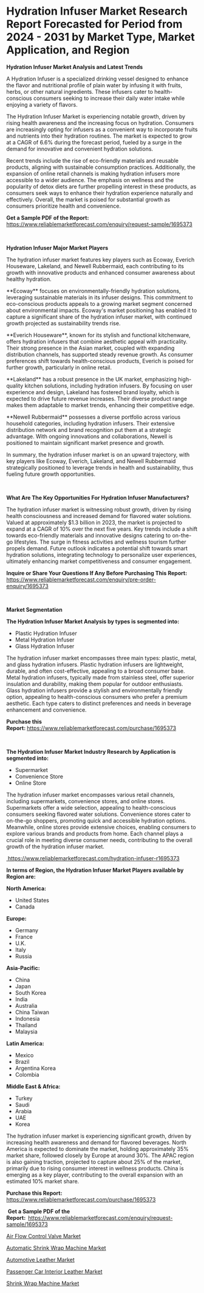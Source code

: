 <p><h1>Hydration Infuser Market Research Report Forecasted for Period from 2024 -  2031 by Market Type, Market Application, and Region</h1></p><p><strong>Hydration Infuser Market Analysis and Latest Trends</strong></p>
<p><p>A Hydration Infuser is a specialized drinking vessel designed to enhance the flavor and nutritional profile of plain water by infusing it with fruits, herbs, or other natural ingredients. These infusers cater to health-conscious consumers seeking to increase their daily water intake while enjoying a variety of flavors.</p><p>The Hydration Infuser Market is experiencing notable growth, driven by rising health awareness and the increasing focus on hydration. Consumers are increasingly opting for infusers as a convenient way to incorporate fruits and nutrients into their hydration routines. The market is expected to grow at a CAGR of 6.6% during the forecast period, fueled by a surge in the demand for innovative and convenient hydration solutions.</p><p>Recent trends include the rise of eco-friendly materials and reusable products, aligning with sustainable consumption practices. Additionally, the expansion of online retail channels is making hydration infusers more accessible to a wider audience. The emphasis on wellness and the popularity of detox diets are further propelling interest in these products, as consumers seek ways to enhance their hydration experience naturally and effectively. Overall, the market is poised for substantial growth as consumers prioritize health and convenience.</p></p>
<p><strong>Get a Sample PDF of the Report:&nbsp;</strong> <a href="https://www.reliablemarketforecast.com/enquiry/request-sample/1695373?utm_campaign=1167&utm_medium=2&utm_source=Github&utm_content=ia&utm_term=19102024&utm_id=hydration-infuser">https://www.reliablemarketforecast.com/enquiry/request-sample/1695373</a></p>
<p>&nbsp;</p>
<p><strong>Hydration Infuser Major Market Players</strong></p>
<p><p>The hydration infuser market features key players such as Ecoway, Everich Houseware, Lakeland, and Newell Rubbermaid, each contributing to its growth with innovative products and enhanced consumer awareness about healthy hydration. </p><p>**Ecoway** focuses on environmentally-friendly hydration solutions, leveraging sustainable materials in its infuser designs. This commitment to eco-conscious products appeals to a growing market segment concerned about environmental impacts. Ecoway's market positioning has enabled it to capture a significant share of the hydration infuser market, with continued growth projected as sustainability trends rise. </p><p>**Everich Houseware**, known for its stylish and functional kitchenware, offers hydration infusers that combine aesthetic appeal with practicality. Their strong presence in the Asian market, coupled with expanding distribution channels, has supported steady revenue growth. As consumer preferences shift towards health-conscious products, Everich is poised for further growth, particularly in online retail.</p><p>**Lakeland** has a robust presence in the UK market, emphasizing high-quality kitchen solutions, including hydration infusers. By focusing on user experience and design, Lakeland has fostered brand loyalty, which is expected to drive future revenue increases. Their diverse product range makes them adaptable to market trends, enhancing their competitive edge.</p><p>**Newell Rubbermaid** possesses a diverse portfolio across various household categories, including hydration infusers. Their extensive distribution network and brand recognition put them at a strategic advantage. With ongoing innovations and collaborations, Newell is positioned to maintain significant market presence and growth.</p><p>In summary, the hydration infuser market is on an upward trajectory, with key players like Ecoway, Everich, Lakeland, and Newell Rubbermaid strategically positioned to leverage trends in health and sustainability, thus fueling future growth opportunities.</p></p>
<p>&nbsp;</p>
<p><strong>What Are The Key Opportunities For Hydration Infuser Manufacturers?</strong></p>
<p><p>The hydration infuser market is witnessing robust growth, driven by rising health consciousness and increased demand for flavored water solutions. Valued at approximately $1.3 billion in 2023, the market is projected to expand at a CAGR of 10% over the next five years. Key trends include a shift towards eco-friendly materials and innovative designs catering to on-the-go lifestyles. The surge in fitness activities and wellness tourism further propels demand. Future outlook indicates a potential shift towards smart hydration solutions, integrating technology to personalize user experiences, ultimately enhancing market competitiveness and consumer engagement.</p></p>
<p><strong>Inquire or Share Your Questions If Any Before Purchasing This Report:</strong> <a href="https://www.reliablemarketforecast.com/enquiry/pre-order-enquiry/1695373?utm_campaign=1167&utm_medium=2&utm_source=Github&utm_content=ia&utm_term=19102024&utm_id=hydration-infuser">https://www.reliablemarketforecast.com/enquiry/pre-order-enquiry/1695373</a></p>
<p>&nbsp;</p>
<p><strong>Market Segmentation</strong></p>
<p><strong>The Hydration Infuser Market Analysis by types is segmented into:</strong></p>
<p><ul><li>Plastic Hydration Infuser</li><li>Metal Hydration Infuser</li><li>Glass Hydration Infuser</li></ul></p>
<p><p>The hydration infuser market encompasses three main types: plastic, metal, and glass hydration infusers. Plastic hydration infusers are lightweight, durable, and often cost-effective, appealing to a broad consumer base. Metal hydration infusers, typically made from stainless steel, offer superior insulation and durability, making them popular for outdoor enthusiasts. Glass hydration infusers provide a stylish and environmentally friendly option, appealing to health-conscious consumers who prefer a premium aesthetic. Each type caters to distinct preferences and needs in beverage enhancement and convenience.</p></p>
<p><strong>Purchase this Report:&nbsp;</strong><a href="https://www.reliablemarketforecast.com/purchase/1695373?utm_campaign=1167&utm_medium=2&utm_source=Github&utm_content=ia&utm_term=19102024&utm_id=hydration-infuser">https://www.reliablemarketforecast.com/purchase/1695373</a></p>
<p>&nbsp;</p>
<p><strong>The Hydration Infuser Market Industry Research by Application is segmented into:</strong></p>
<p><ul><li>Supermarket</li><li>Convenience Store</li><li>Online Store</li></ul></p>
<p><p>The hydration infuser market encompasses various retail channels, including supermarkets, convenience stores, and online stores. Supermarkets offer a wide selection, appealing to health-conscious consumers seeking flavored water solutions. Convenience stores cater to on-the-go shoppers, promoting quick and accessible hydration options. Meanwhile, online stores provide extensive choices, enabling consumers to explore various brands and products from home. Each channel plays a crucial role in meeting diverse consumer needs, contributing to the overall growth of the hydration infuser market.</p></p>
<p><a href="https://www.reliablemarketforecast.com/hydration-infuser-r1695373?utm_campaign=1167&utm_medium=2&utm_source=Github&utm_content=ia&utm_term=19102024&utm_id=hydration-infuser">&nbsp;https://www.reliablemarketforecast.com/hydration-infuser-r1695373</a></p>
<p><strong>In terms of Region, the Hydration Infuser Market Players available by Region are:</strong></p>
<p>
    <p> <strong> North America: </strong>
        <ul>
            <li>United States</li>
            <li>Canada</li>
        </ul>
        </p> 
    <p> <strong> Europe: </strong>
        <ul>
            <li>Germany</li>
            <li>France</li>
            <li>U.K.</li>
            <li>Italy</li>
            <li>Russia</li>
        </ul>
        </p> 
    <p> <strong> Asia-Pacific: </strong>
        <ul>
            <li>China</li>
            <li>Japan</li>
            <li>South Korea</li>
            <li>India</li>
            <li>Australia</li>
            <li>China Taiwan</li>
            <li>Indonesia</li>
            <li>Thailand</li>
            <li>Malaysia</li>
        </ul>
        </p> 
    <p> <strong> Latin America: </strong>
        <ul>
            <li>Mexico</li>
            <li>Brazil</li>
            <li>Argentina Korea</li>
            <li>Colombia</li>
        </ul>
        </p> 
    <p> <strong> Middle East & Africa: </strong>
        <ul>
            <li>Turkey</li>
            <li>Saudi</li>
            <li>Arabia</li>
            <li>UAE</li>
            <li>Korea</li>
        </ul>
    </p>
    </p>
<p><p>The hydration infuser market is experiencing significant growth, driven by increasing health awareness and demand for flavored beverages. North America is expected to dominate the market, holding approximately 35% market share, followed closely by Europe at around 30%. The APAC region is also gaining traction, projected to capture about 25% of the market, primarily due to rising consumer interest in wellness products. China is emerging as a key player, contributing to the overall expansion with an estimated 10% market share.</p></p>
<p><strong>Purchase this Report: </strong><a href="https://www.reliablemarketforecast.com/purchase/1695373?utm_campaign=1167&utm_medium=2&utm_source=Github&utm_content=ia&utm_term=19102024&utm_id=hydration-infuser">https://www.reliablemarketforecast.com/purchase/1695373</a></p>
<p>&nbsp;<strong>Get a Sample PDF of the Report:&nbsp;&nbsp;</strong><a href="https://www.reliablemarketforecast.com/enquiry/request-sample/1695373?utm_campaign=1167&utm_medium=2&utm_source=Github&utm_content=ia&utm_term=19102024&utm_id=hydration-infuser">https://www.reliablemarketforecast.com/enquiry/request-sample/1695373</a></p>
<p><strong></strong></p>
<p><p><a href="https://issuu.com/reportprime-2/docs/air-flow-control-valve-market-size-_19186c572c4183?utm_campaign=1167&utm_medium=2&utm_source=Github&utm_content=ia&utm_term=19102024&utm_id=hydration-infuser">Air Flow Control Valve Market</a></p><p><a href="https://www.linkedin.com/pulse/emerging-trends-automatic-shrink-wrap-machine-market-global-rmwrc?utm_campaign=1167&utm_medium=2&utm_source=Github&utm_content=ia&utm_term=19102024&utm_id=hydration-infuser">Automatic Shrink Wrap Machine Market</a></p><p><a href="https://github.com/guneycigdem35/Market-Research-Report-List-5/blob/main/automotive-leather-market.md?utm_campaign=1167&utm_medium=2&utm_source=Github&utm_content=ia&utm_term=19102024&utm_id=hydration-infuser">Automotive Leather Market</a></p><p><a href="https://github.com/kaceycoody4m/Market-Research-Report-List-1/blob/main/passenger-car-interior-leather-market.md?utm_campaign=1167&utm_medium=2&utm_source=Github&utm_content=ia&utm_term=19102024&utm_id=hydration-infuser">Passenger Car Interior Leather Market</a></p><p><a href="https://www.linkedin.com/pulse/exploring-shrink-wrap-machine-market-strategic-insights-growth-xjjic?utm_campaign=1167&utm_medium=2&utm_source=Github&utm_content=ia&utm_term=19102024&utm_id=hydration-infuser">Shrink Wrap Machine Market</a></p></p>